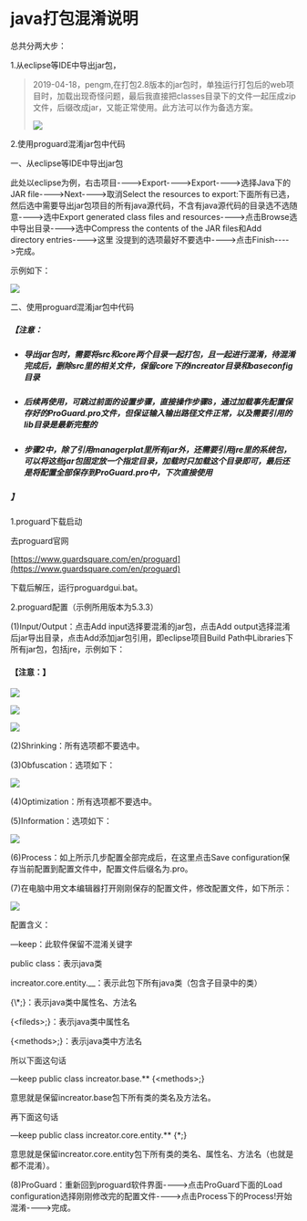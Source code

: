 # java打包混淆说明

总共分两大步：

1.从eclipse等IDE中导出jar包，

> 2019-04-18，pengm,在打包2.8版本的jar包时，单独运行打包后的web项目时，加载出现奇怪问题，最后我直接把classes目录下的文件一起压成zip文件，后缀改成jar，又能正常使用。此方法可以作为备选方案。
>
> ![](/assets/jar_export.png)

2.使用proguard混淆jar包中代码

一、从eclipse等IDE中导出jar包

此处以eclipse为例，右击项目----&gt;Export----&gt;Export----&gt;选择Java下的JAR        file----&gt;Next----&gt;取消Select the resources to export:下面所有已选，然后选中需要导出jar包项目的所有java源代码，不含有java源代码的目录选不选随意----&gt;选中Export generated class files and resources----&gt;点击Browse选中导出目录----&gt;选中Compress the contents of the JAR files和Add directory entries----&gt;这里    没提到的选项最好不要选中----&gt;点击Finish----&gt;完成。

示例如下：

![](/assets/exportjar.png)

二、使用proguard混淆jar包中代码

##### 【注意：

* ##### 导出jar包时，需要将src和core两个目录一起打包，且一起进行混淆，待混淆完成后，删除src里的相关文件，保留core下的increator目录和baseconfig目录
* ##### 后续再使用，可跳过前面的设置步骤，直接操作步骤8，通过加载事先配置保存好的ProGuard.pro文件，但保证输入输出路径文件正常，以及需要引用的lib目录是最新完整的
* ##### 步骤2中，除了引用managerplat里所有jar外，还需要引用jre里的系统包，可以将这些jar包固定放一个指定目录，加载时只加载这个目录即可，最后还是将配置全部保存到ProGuard.pro中，下次直接使用

##### 】

1.proguard下载启动

去proguard官网

[https://www.guardsquare.com/en/proguard](https://www.guardsquare.com/en/proguard)

下载后解压，运行proguardgui.bat。

2.proguard配置（示例所用版本为5.3.3）

\(1\)Input/Output：点击Add input选择要混淆的jar包，点击Add output选择混淆后jar导出目录，点击Add添加jar包引用，即eclipse项目Build Path中Libraries下所有jar包，包括jre，示例如下：

#### 【注意：】

![](/assets/import_jar.png)

![](/assets/import_jar_jre.png)

![](/assets/input/output.png)

\(2\)Shrinking：所有选项都不要选中。

\(3\)Obfuscation：选项如下：

![](/assets/obfuscation.png)

\(4\)Optimization：所有选项都不要选中。

\(5\)Information：选项如下：

![](/assets/information.png)

\(6\)Process：如上所示几步配置全部完成后，在这里点击Save configuration保存当前配置到配置文件中，配置文件后缀名为.pro。

\(7\)在电脑中用文本编辑器打开刚刚保存的配置文件，修改配置文件，如下所示：

![](/assets/settingfile.png)

配置含义：

—keep：此软件保留不混淆关键字

public class：表示java类

increator.core.entity.\_\_：表示此包下所有java类（包含子目录中的类）

{\\*;}：表示java类中属性名、方法名

{&lt;fileds&gt;;}：表示java类中属性名

{&lt;methods&gt;;}：表示java类中方法名

所以下面这句话

—keep public class increator.base.\*\* {&lt;methods&gt;;}

意思就是保留increator.base包下所有类的类名及方法名。

再下面这句话

—keep public class increator.core.entity.\*\* {\*;}

意思就是保留increator.core.entity包下所有类的类名、属性名、方法名（也就是都不混淆）。

\(8\)ProGuard：重新回到proguard软件界面----&gt;点击ProGuard下面的Load configuration选择刚刚修改完的配置文件----&gt;点击Process下的Process!开始混淆----&gt;完成。


